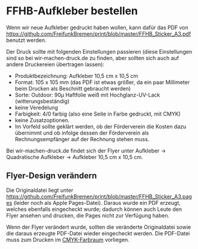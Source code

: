 # FFHB-Aufkleber bestellen
Wenn wir neue Aufkleber gedruckt haben wollen, kann dafür das PDF von https://github.com/FreifunkBremen/print/blob/master/FFHB_Sticker_A3.pdf benutzt werden.

Der Druck sollte mit folgenden Einstellungen passieren (diese Einstellungen sind so bei wir-machen-druck.de zu finden, aber sollten sich auch auf andere Druckereien übertragen lassen):
* Produktbezeichnung: Aufkleber 10,5 cm x 10,5 cm
* Format: 105 x 105 mm (das PDF ist etwas größer, da ein paar Millimeter beim Drucken als Beschnitt gebraucht werden)
* Sorte: Outdoor: 90µ Haftfolie weiß mit Hochglanz-UV-Lack (witterungsbeständig)
* keine Veredelung
* Farbigkeit: 4/0 farbig (also eine Seite in Farbe gedruckt, mit CMYK)
* keine Zusatzoptionen.
* Im Vorfeld sollte geklärt werden, ob der Förderverein die Kosten dazu übernimmt und ob infolge dessen der Förderverein als Rechnungsempfänger auf der Rechnung stehen muss.

Bei wir-machen-druck.de findet sich der Flyer unter Aufkleber -> Quadratische Aufkleber -> Aufkleber 10,5 cm x 10,5 cm.

## Flyer-Design verändern
Die Originaldatei liegt unter https://github.com/FreifunkBremen/print/blob/master/FFHB_Sticker_A3.pages (leider noch als Apple Pages-Datei). Daraus wurde ein PDF erzeugt, welches ebenfalls eingecheckt wurde; dadurch können auch Leute den Flyer ansehen und drucken, die Pages nicht zur Verfügung haben.

Wenn der Flyer verändert wurde, sollten die veränderte Originaldatei sowie die daraus erzeugte PDF-Datei wieder eingecheckt werden. Die PDF-Datei muss zum Drucken im [CMYK-Farbraum](https://de.wikipedia.org/wiki/CMYK-Farbmodell) vorliegen.